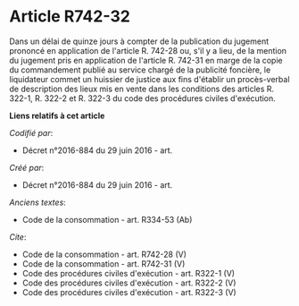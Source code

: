 # Article R742-32

Dans un délai de quinze jours à compter de la publication du jugement prononcé en application de l'article R. 742-28 ou, s'il
y a lieu, de la mention du jugement pris en application de l'article R. 742-31 en marge de la copie du commandement publié au
service chargé de la publicité foncière, le liquidateur commet un huissier de justice aux fins d'établir un procès-verbal de
description des lieux mis en vente dans les conditions des articles R. 322-1, R. 322-2 et R. 322-3 du code des procédures
civiles d'exécution.

**Liens relatifs à cet article**

_Codifié par_:

  - Décret n°2016-884 du 29 juin 2016 - art.

_Créé par_:

  - Décret n°2016-884 du 29 juin 2016 - art.

_Anciens textes_:

  - Code de la consommation - art. R334-53 (Ab)

_Cite_:

  - Code de la consommation - art. R742-28 (V)
  - Code de la consommation - art. R742-31 (V)
  - Code des procédures civiles d'exécution - art. R322-1 (V)
  - Code des procédures civiles d'exécution - art. R322-2 (V)
  - Code des procédures civiles d'exécution - art. R322-3 (V)
